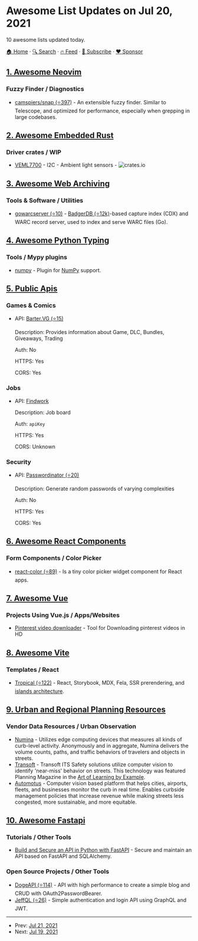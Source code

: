 # Awesome List Updates on Jul 20, 2021

10 awesome lists updated today.

[🏠 Home](/README.md) · [🔍 Search](https://www.trackawesomelist.com/search/) · [🔥 Feed](https://www.trackawesomelist.com/rss.xml) · [📮 Subscribe](https://trackawesomelist.us17.list-manage.com/subscribe?u=d2f0117aa829c83a63ec63c2f&id=36a103854c) · [❤️  Sponsor](https://github.com/sponsors/theowenyoung)



## [1. Awesome Neovim](/content/rockerBOO/awesome-neovim/README.md)

### Fuzzy Finder / Diagnostics

*   [camspiers/snap (⭐397)](https://github.com/camspiers/snap) - An extensible fuzzy finder. Similar to Telescope, and optimized for performance, especially when grepping in large codebases.

## [2. Awesome Embedded Rust](/content/rust-embedded/awesome-embedded-rust/README.md)

### Driver crates / WIP

*   [VEML7700](https://crates.io/crates/veml7700) - I2C - Ambient light sensors - ![crates.io](https://img.shields.io/crates/v/veml7700.svg)

## [3. Awesome Web Archiving](/content/iipc/awesome-web-archiving/README.md)

### Tools & Software / Utilities

*   [gowarcserver (⭐10)](https://github.com/nlnwa/gowarcserver) - [BadgerDB (⭐12k)](https://github.com/dgraph-io/badger)-based capture index (CDX) and WARC record server, used to index and serve WARC files (Go).

## [4. Awesome Python Typing](/content/typeddjango/awesome-python-typing/README.md)

### Tools / Mypy plugins

*   [numpy](https://numpy.org/devdocs/reference/typing.html) - Plugin for [NumPy](https://numpy.org) support.

## [5. Public Apis](/content/public-apis/public-apis/README.md)

### Games & Comics

- API: [Barter.VG (⭐15)](https://github.com/bartervg/barter.vg/wiki)

  Description: Provides information about Game, DLC, Bundles, Giveaways, Trading

  Auth: No

  HTTPS: Yes

  CORS: Yes



### Jobs

- API: [Findwork](https://findwork.dev/developers/)

  Description: Job board

  Auth: `apiKey`

  HTTPS: Yes

  CORS: Unknown



### Security

- API: [Passwordinator (⭐20)](https://github.com/fawazsullia/password-generator/)

  Description: Generate random passwords of varying complexities

  Auth: No

  HTTPS: Yes

  CORS: Yes



## [6. Awesome React Components](/content/brillout/awesome-react-components/README.md)

### Form Components / Color Picker

*   [react-color (⭐89)](https://github.com/uiwjs/react-color) - Is a tiny color picker widget component for React apps.

## [7. Awesome Vue](/content/vuejs/awesome-vue/README.md)

### Projects Using Vue.js / Apps/Websites

*   [Pinterest video downloader](https://www.pinterestdownloder.video/) - Tool for Downloading pinterest videos in HD

## [8. Awesome Vite](/content/vitejs/awesome-vite/README.md)

### Templates / React

*   [Tropical (⭐122)](https://github.com/bensmithett/tropical) - React, Storybook, MDX, Fela, SSR prerendering, and [islands architecture](https://www.npmjs.com/package/tropical-islands).

## [9. Urban and Regional Planning Resources](/content/APA-Technology-Division/urban-and-regional-planning-resources/README.md)

### Vendor Data Resources / Urban Observation

*   [Numina](https://numina.co/) - Utilizes edge computing devices that measures all kinds of curb-level activity. Anonymously and in aggregate, Numina delivers the volume counts, paths, and traffic behaviors of travelers and objects in streets.
*   [Transoft](https://safety.transoftsolutions.com/) - Transoft ITS Safety solutions utilize computer vision to identify 'near-miss' behavior on streets. This technology was featured Planning Magazine in the [Art of Learning by Example](https://www.planning.org/planning/2020/oct/art-of-learning-by-example/).
*   [Automotus](https://www.automotus.co/) - Computer vision based platform that helps cities, airports, fleets, and businesses monitor the curb in real time. Enables curbside management policies that increase revenue while making streets less congested, more sustainable, and more equitable.

## [10. Awesome Fastapi](/content/mjhea0/awesome-fastapi/README.md)

### Tutorials / Other Tools

*   [Build and Secure an API in Python with FastAPI](https://blog.yezz.me/blog/Build-and-Secure-an-API-in-Python-with-FastAPI) - Secure and maintain an API based on FastAPI and SQLAlchemy.

### Open Source Projects / Other Tools

*   [DogeAPI (⭐114)](https://github.com/yezz123/DogeAPI) - API with high performance to create a simple blog and CRUD with OAuth2PasswordBearer.
*   [JeffQL (⭐26)](https://github.com/yezz123/JeffQL/) - Simple authentication and login API using GraphQL and JWT.

---

- Prev: [Jul 21, 2021](/content/2021/07/21/README.md)
- Next: [Jul 19, 2021](/content/2021/07/19/README.md)